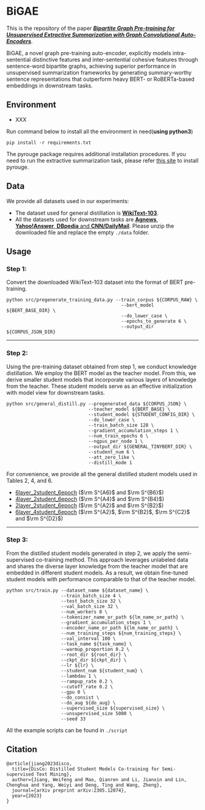 
# BiGAE
This is the repository of the paper ***[Bipartite Graph Pre-training for Unsupervised Extractive Summarization with Graph Convolutional Auto-Encoders]([https://arxiv.org/abs/2305.12074](https://arxiv.org/abs/2310.18992))***.

BiGAE, a novel graph pre-training auto-encoder, explicitly models intra-sentential distinctive features and inter-sentential cohesive features through sentence-word bipartite graphs, achieving superior performance in unsupervised summarization frameworks by generating summary-worthy sentence representations that outperform heavy BERT- or RoBERTa-based embeddings in downstream tasks.

## Environment

- XXX

Run command below to install all the environment in need(**using python3**)

```shell
pip install -r requirements.txt
```

The pyrouge package requires additional installation procedures. If you need to run the extractive summarization task, please refer [this site](https://stackoverflow.com/questions/45894212/installing-pyrouge-gets-error-in-ubuntu) to install pyrouge.

## Data

We provide all datasets used in our experiments:

- The dataset used for general distillation is **[WikiText-103](https://huggingface.co/datasets/wikitext)**.
- All the datasets used for downstream tasks are [**Agnews**, **Yahoo!Answer**, **DBpedia** and **CNN/DailyMail**](https://drive.google.com/file/d/1skFKn8GQKWbh7JL3dnuavcP69Vp5tk4z/view?usp=sharing). Please unzip the downloaded file and replace the empty ```./data``` folder.

## Usage

### Step 1:

Convert the downloaded WikiText-103 dataset into the format of BERT pre-training.

```shell
python src/pregenerate_training_data.py --train_corpus ${CORPUS_RAW} \
                                          --bert_model ${BERT_BASE_DIR} \
                                          --do_lower_case \
                                          --epochs_to_generate 6 \
                                          --output_dir ${CORPUS_JSON_DIR}
```

-----

### Step 2:

Using the pre-training dataset obtained from step 1, we conduct knowledge distillation. We employ the BERT model as the teacher model. From this, we derive smaller student models that incorporate various layers of knowledge from the teacher. These student models serve as an effective initialization with model view for downstream tasks.

```shell
python src/general_distill.py --pregenerated_data ${CORPUS_JSON} \
                              --teacher_model ${BERT_BASE} \
                              --student_model ${STUDENT_CONFIG_DIR} \
                              --do_lower_case \
                              --train_batch_size 128 \
                              --gradient_accumulation_steps 1 \
                              --num_train_epochs 6 \
                              --ngpus_per_node 1 \
                              --output_dir ${GENERAL_TINYBERT_DIR} \
                              --student_num 6 \
                              --att_zero_like \
                              --distill_mode 1
```

For convenience, we provide all the general distilled student models used in Tables 2, 4, and 6.

- [6layer_2student_6epoch](https://drive.google.com/file/d/1WoG0Ga5xxIhrGjKjqJsjnzsxGMWHqs-u/view?usp=sharing) ($\rm S^{A6}$ and $\rm S^{B6}$)
- [4layer_2student_6epoch](https://drive.google.com/file/d/1iddkeU41YI-t4JAtzK85dvIe0yvatEOJ/view?usp=sharing) ($\rm S^{A4}$ and $\rm S^{B4}$)
- [2layer_2student_6epoch](https://drive.google.com/file/d/12e70V80uwwi-9ZJ0mJTpX_fQtc5X1FV4/view?usp=sharing) ($\rm S^{A2}$ and $\rm S^{B2}$)
- [6layer_4student_6epoch](https://drive.google.com/file/d/15d01WSy505OZHpqsE3NCaGYz7X56chnj/view?usp=sharing) ($\rm S^{A2}$,  $\rm S^{B2}$, $\rm S^{C2}$ and $\rm S^{D2}$)

-----

### Step 3:

From the distilled student models generated in step 2, we apply the semi-supervised co-training method. This approach leverages unlabeled data and shares the diverse layer knowledge from the teacher model that are embedded in different student models. As a result, we obtain fine-tuned student models with performance comparable to that of the teacher model.

```shell
python src/train.py --dataset_name ${dataset_name} \
                    --train_batch_size 4 \
                    --test_batch_size 32 \
                    --val_batch_size 32 \
                    --num_workers 8 \
                    --tokenizer_name_or_path ${lm_name_or_path} \
                    --gradient_accumulation_steps 1 \
                    --encoder_name_or_path ${lm_name_or_path} \
                    --num_training_steps ${num_training_steps} \
                    --val_interval 100 \
                    --task_name ${task_name} \
                    --warmup_proportion 0.2 \
                    --root_dir ${root_dir} \
                    --ckpt_dir ${ckpt_dir} \
                    --lr ${lr} \
                    --student_num ${student_num} \
                    --lambdau 1 \
                    --rampup_rate 0.2 \
                    --cutoff_rate 0.2 \
                    --gpu 0 \
                    --do_consist \
                    --do_aug ${do_aug} \
                    --supervised_size ${supervised_size} \
                    --unsupervised_size 5000 \
                    --seed 33
```

All the example scripts can be found in `./script`

## Citation

```
@article{jiang2023disco,
  title={DisCo: Distilled Student Models Co-training for Semi-supervised Text Mining},
  author={Jiang, Weifeng and Mao, Qianren and Li, Jianxin and Lin, Chenghua and Yang, Weiyi and Deng, Ting and Wang, Zheng},
  journal={arXiv preprint arXiv:2305.12074},
  year={2023}
}
```
